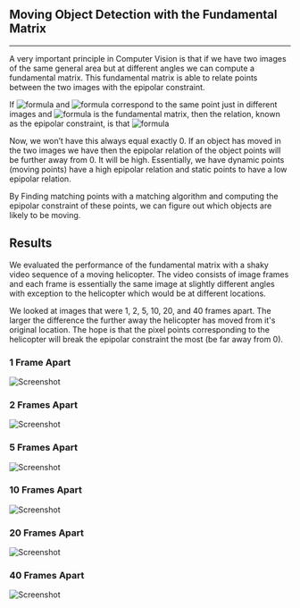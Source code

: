 ## Moving Object Detection with the Fundamental Matrix
---------
A very important principle in Computer Vision is that if we have two images of the same general area but at different angles we can compute a fundamental matrix.
This fundamental matrix is able to relate points between the two images with the epipolar constraint.

If ![formula](https://render.githubusercontent.com/render/math?math=\color{white}%20(x_1,%20y_1)) and ![formula](https://render.githubusercontent.com/render/math?math=\color{white}%20(x_2,%20y_2)) correspond to the same point just in different images and ![formula](https://render.githubusercontent.com/render/math?math=\color{white}F) is the fundamental matrix, then the relation, known as the epipolar constraint, is that ![formula](https://render.githubusercontent.com/render/math?math=\color{white}%20[x_1,%20y_1,%201]%20F%20[x_2,%20y_2,%201]^T%20=%200)

Now, we won’t have this always equal exactly 0. If an object has moved in the two images we have then the epipolar relation of the object points will be further away from 0. It will be high. Essentially, we have dynamic points (moving points) have a high epipolar relation and static points to have a low epipolar relation.

By Finding matching points with a matching algorithm and computing the epipolar constraint of these points, we can figure out which objects are likely to be moving.

## Results
We evaluated the performance of the fundamental matrix with a shaky video sequence of a moving helicopter. The video consists of image frames and each frame is essentially the same image at slightly different angles with exception to the helicopter which would be at different locations.

We looked at images that were 1, 2, 5, 10, 20, and 40 frames apart. The larger the difference the further away the helicopter has moved from it's original location. The hope is that the pixel points corresponding to the helicopter will break the epipolar constraint the most (be far away from 0).

### 1 Frame Apart
![Screenshot](results/0.png)

### 2 Frames Apart
![Screenshot](results/1.png)

### 5 Frames Apart
![Screenshot](results/2.png)

### 10 Frames Apart
![Screenshot](results/3.png)

### 20 Frames Apart
![Screenshot](results/4.png)

### 40 Frames Apart
![Screenshot](results/5.png)
